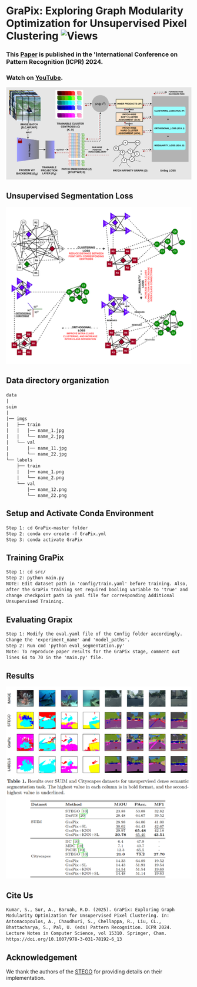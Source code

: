 # GraPix: Exploring Graph Modularity Optimization for Unsupervised Pixel Clustering ![Views](https://komarev.com/ghpvc/?username=SonalKumar95)
### This [Paper](https://doi.org/10.1007/978-3-031-78192-6_13) is published in the 'International Conference on Pattern Recognition (ICPR) 2024. 
### Watch on [YouTube](https://youtu.be/ilXNJBQeu88).
![Block](gRApIX.png)

## Unsupervised Segmentation Loss
![Block](GRAPIX_Loss.png)

## Data directory organization
```
data
|
suim
|
|── imgs
|   ├── train
|   |   |── name_1.jpg
|   |   └── name_2.jpg
|   └── val
|       |── name_11.jpg
|       └── name_22.jpg
└── labels
    ├── train
    |   |── name_1.png
    |   └── name_2.png
    └── val
        |── name_12.png
        └── name_22.png
```
## Setup and Activate Conda Environment
```
Step 1: cd GraPix-master folder
Step 2: conda env create -f GraPix.yml
Step 3: conda activate GraPix
```
## Training GraPix
```
Step 1: cd src/
Step 2: python main.py
NOTE: Edit dataset path in 'config/train.yaml' before training. Also, after the GraPix training set required booling variable to 'true' and change checkpoint path in yaml file for corresponding Additional Unsupervised Training.
```
## Evaluating Grapix
```
Step 1: Modify the eval.yaml file of the Config folder accordingly. Change the 'experiment_name' and 'model_paths'.
Step 2: Run cmd 'python eval_segmentation.py'
Note: To reproduce paper results for the GraPix stage, comment out lines 64 to 70 in the 'main.py' file. 
```
## Results
![Block](QualitativeResults.png)
![Block](QuantitativeResults.png)

## Cite Us
```
Kumar, S., Sur, A., Baruah, R.D. (2025). GraPix: Exploring Graph Modularity Optimization for Unsupervised Pixel Clustering. In: Antonacopoulos, A., Chaudhuri, S., Chellappa, R., Liu, CL., Bhattacharya, S., Pal, U. (eds) Pattern Recognition. ICPR 2024. Lecture Notes in Computer Science, vol 15310. Springer, Cham. https://doi.org/10.1007/978-3-031-78192-6_13 
```
## Acknowledgement
We thank the authors of the [STEGO](https://github.com/mhamilton723/STEGO) for providing details on their implementation.
